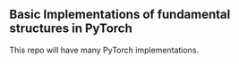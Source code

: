 ## Basic Implementations of fundamental structures in PyTorch

This repo will have many PyTorch implementations.
